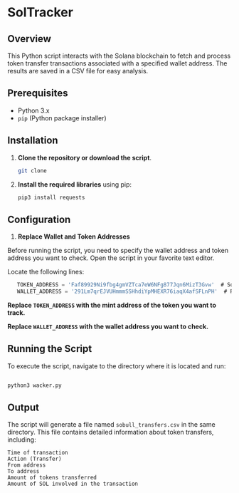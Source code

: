 # SolTracker

## Overview

This Python script interacts with the Solana blockchain to fetch and process token transfer transactions associated with a specified wallet address. The results are saved in a CSV file for easy analysis.

## Prerequisites

- Python 3.x
- `pip` (Python package installer)

## Installation

1. **Clone the repository or download the script**.

    ```bash
   git clone 
    ```



2. **Install the required libraries** using pip:

   ```bash
   pip3 install requests
   ```


## Configuration
1. **Replace Wallet and Token Addresses**

Before running the script, you need to specify the wallet address and token address you want to check.
Open the script in your favorite text editor.

Locate the following lines:

 ```javascript
    TOKEN_ADDRESS = 'Faf89929Ni9fbg4gmVZTca7eW6NFg877Jqn6MizT3Gvw'  # SoBULL token address (mint address)
    WALLET_ADDRESS = '291Lm7qrEJVUHmmmSSHhdiYpMHEXR76iaqX4afSFLnPH'  # Replace with your wallet address
```
**Replace `TOKEN_ADDRESS` with the mint address of the token you want to track.**

**Replace `WALLET_ADDRESS` with the wallet address you want to check.**

## Running the Script
To execute the script, navigate to the directory where it is located and run:
```bash

python3 wacker.py
```

## Output

The script will generate a file named `sobull_transfers.csv` in the same directory. This file contains detailed information about token transfers, including:

```
Time of transaction
Action (Transfer)
From address
To address
Amount of tokens transferred
Amount of SOL involved in the transaction
```


